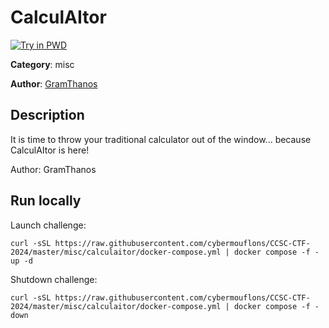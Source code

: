 # CalculAItor

[![Try in PWD](https://raw.githubusercontent.com/play-with-docker/stacks/master/assets/images/button.png)](https://labs.play-with-docker.com/?stack=https://raw.githubusercontent.com/cybermouflons/CCSC-CTF-2024/master/misc/calculaitor/docker-compose.yml)


**Category**: misc

**Author**: [GramThanos](https://github.com/GramThanos)

## Description

It is time to throw your traditional calculator out of the window... because CalculAItor is here!


Author: GramThanos


## Run locally

Launch challenge:
```
curl -sSL https://raw.githubusercontent.com/cybermouflons/CCSC-CTF-2024/master/misc/calculaitor/docker-compose.yml | docker compose -f - up -d
```

Shutdown challenge:
```
curl -sSL https://raw.githubusercontent.com/cybermouflons/CCSC-CTF-2024/master/misc/calculaitor/docker-compose.yml | docker compose -f - down
```
